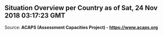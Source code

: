 ## Situation Overview per Country as of Sat, 24 Nov 2018 03:17:23 GMT

Source: **ACAPS (Assessment Capacities Project) - https://www.acaps.org**